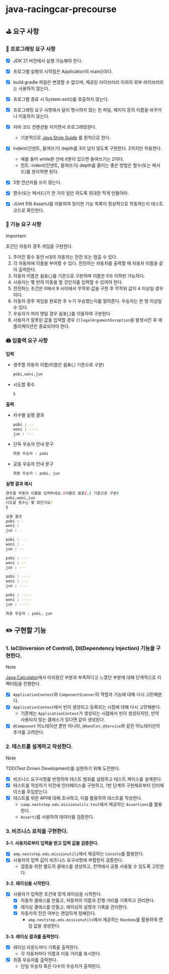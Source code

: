 # java-racingcar-precourse

## ⛳️ 요구 사항

### 🎯 프로그래밍 요구 사항

- [x] JDK 21 버전에서 실행 가능해야 한다.
- [x] 프로그램 실행의 시작점은 Application의 main()이다.
- [x] build.gradle 파일은 변경할 수 없으며, 제공된 라이브러리 이외의 외부 라이브러리는 사용하지 않는다.
- [x] 프로그램 종료 시 System.exit()를 호출하지 않는다.
- [x] 프로그래밍 요구 사항에서 달리 명시하지 않는 한 파일, 패키지 등의 이름을 바꾸거나 이동하지 않는다.
- [x] 자바 코드 컨벤션을 지키면서 프로그래밍한다.
  - 기본적으로 [Java Style Guide](https://github.com/woowacourse/woowacourse-docs/blob/main/styleguide/java)
    를 원칙으로 한다.

- [x] indent(인덴트, 들여쓰기) depth를 3이 넘지 않도록 구현한다. 2까지만 허용한다.
  - 예를 들어 while문 안에 if문이 있으면 들여쓰기는 2이다.
  - 힌트: indent(인덴트, 들여쓰기) depth를 줄이는 좋은 방법은 함수(또는 메서드)를 분리하면 된다.
- [x] 3항 연산자를 쓰지 않는다.
- [x] 함수(또는 메서드)가 한 가지 일만 하도록 최대한 작게 만들어라.
- [x] JUnit 5와 AssertJ를 이용하여 정리한 기능 목록이 정상적으로 작동하는지 테스트 코드로 확인한다.

### 🚀 기능 요구 사항

> [!IMPORTANT]
> 
> 초간단 자동차 경주 게임을 구현한다.

1. 주어진 횟수 동안 n대의 자동차는 전진 또는 멈출 수 있다.
2. 각 자동차에 이름을 부여할 수 있다. 전진하는 자동차를 출력할 때 자동차 이름을 같이 출력한다.
3. 자동차 이름은 쉼표(,)를 기준으로 구분하며 이름은 5자 이하만 가능하다.
4. 사용자는 몇 번의 이동을 할 것인지를 입력할 수 있어야 한다.
5. 전진하는 조건은 0에서 9 사이에서 무작위 값을 구한 후 무작위 값이 4 이상일 경우이다.
6. 자동차 경주 게임을 완료한 후 누가 우승했는지를 알려준다. 우승자는 한 명 이상일 수 있다.
7. 우승자가 여러 명일 경우 쉼표(,)를 이용하여 구분한다
8. 사용자가 잘못된 값을 입력할 경우 `IllegalArgumentException`을 발생시킨 후 애플리케이션은 종료되어야 한다.

### 🖨️ 입출력 요구 사항

**입력**

- 경주할 자동차 이름(이름은 쉼표(,) 기준으로 구분)

  ```bash
  pobi,woni,jun
  ```

- 시도할 횟수

  ```bash
  5
  ```

**출력**

- 차수별 실행 결과

  ```bash
  pobi : --
  woni : ----
  jun : ---
  ```

- 단독 우승자 안내 문구

  ```bash
  최종 우승자 : pobi
  ```

- 공동 우승자 안내 문구

  ```bash
  최종 우승자 : pobi, jun
  ```

**실행 결과 예시**

```bash
경주할 자동차 이름을 입력하세요.(이름은 쉼표(,) 기준으로 구분)
pobi,woni,jun
시도할 횟수는 몇 회인가요?
5

실행 결과
pobi : -
woni :
jun : -

pobi : --
woni : -
jun : --

pobi : ---
woni : --
jun : ---

pobi : ----
woni : ---
jun : ----

pobi : -----
woni : ----
jun : -----

최종 우승자 : pobi, jun
```

## ✏️ 구현할 기능

### 1. IoC(Inversion of Control), DI(Dependency Injection) 기능을 구현한다.

> [!NOTE]
> 
> [Java Calculator](https://github.com/himitery/java-calculator-7/tree/himitery)에서 아쉬웠던 부분과 부족하다고 느꼈던 부분에 대해 단계적으로 리팩터링을 진행한다.

- [x] `ApplicationContext`와 `ComponentScanner`의 역할과 기능에 대해 다시 고민해본다.
- [x] `ApplicationContext`에서 빈이 생성되고 등록되는 시점에 대해 다시 고민해본다.
  - 기존에는 `ApplicationContext`가 생성되는 시점에서 빈이 생성되지만, 만약 사용되지 않는 클래스가 있다면 같이 생성된다.
- [x] `@Component` 어노테이션 뿐만 아니라, `@Handler`, `@Service`와 같은 어노테이션의 추가를 고려한다.

### 2. 테스트를 설계하고 작성한다.

> [!NOTE]
> 
> TDD(Test Driven Development)를 실현하기 위해 도전한다.

- [x] 비즈니스 요구사항를 반영하여 테스트 범위를 설정하고 테스트 케이스를 설계한다.
- [x] 테스트를 작성하기 이전에 인터페이스를 구현하고, 1번 단계의 구현체로부터 인터페이스를 주입받는다.
- [x] 테스트를 위한 API에 대해 조사하고, 이를 활용하여 테스트를 작성한다.
  - `camp.nextstep.edu.missionutils.test`에서 제공하는 `Assertions`를 활용한다.
  - `AssertJ`를 사용하여 데이터를 검증한다.

### 3. 비즈니스 로직을 구현한다.

**3-1. 사용자로부터 입력을 받고 입력 값을 검증한다.**

- [x] `amp.nextstep.edu.missionutils`에서 제공하는 `Console`를 활용한다.
- [x] 사용자의 입력 값이 비즈니스 요구사항에 부합한지 검증한다.
  - 검증을 위한 별도의 클래스를 생성하고, 전역에서 공통 사용될 수 있도록 고민한다.

**3-2. 레이싱을 시작한다.**

- [x] 사용자가 입력한 조건에 맞게 레이싱을 시작한다.
  - [x] 자동차 클래스를 만들고, 자동차의 이름과 진행 거리를 기록하고 관리한다.
  - [x] 레이싱 클래스를 만들고, 레이싱의 실행과 기록을 관리한다.
  - [x] 자동차의 전진 여부는 랜덤하게 정해진다.
    - `amp.nextstep.edu.missionutils`에서 제공하는 `Randoms`를 활용하여 랜덤 값을 생성한다.

**3-3. 레이싱 결과를 출력한다.**

- [x] 레이싱 라운드마다 기록을 출력한다.
  - 각 자동차마다 이름과 이동 거리를 표시한다.
- [x] 최종 우승자를 출력한다.
  - 단일 우승자 혹은 다수의 우승자가 출력된다. 
